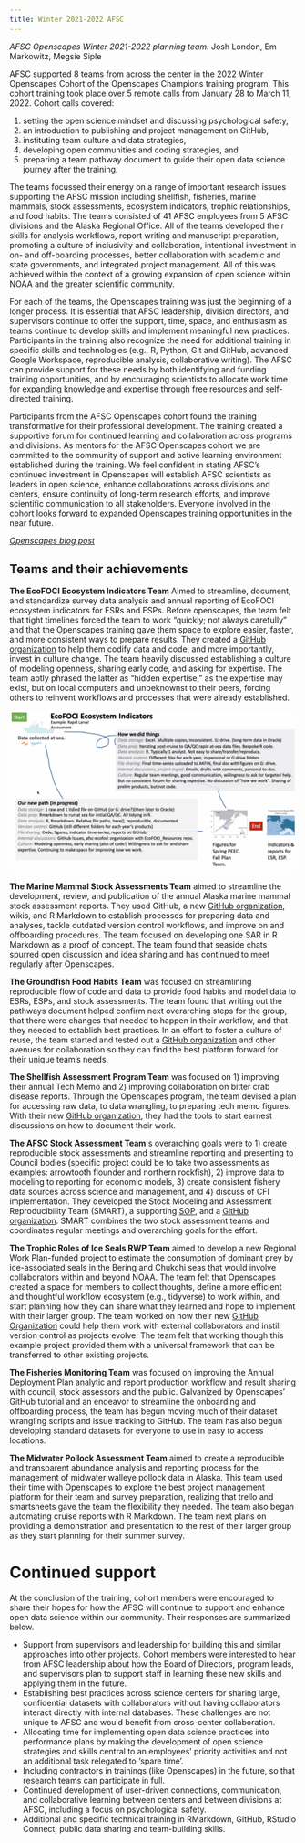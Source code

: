 ```yaml
---
title: Winter 2021-2022 AFSC
---
```


*AFSC Openscapes Winter 2021-2022 planning team:*  Josh London, Em Markowitz, Megsie Siple

AFSC supported 8 teams from across the center in the 2022 Winter Openscapes Cohort of the Openscapes Champions training program. This cohort training took place over 5 remote calls from January 28 to March 11, 2022. Cohort calls covered: 
1) setting the open science mindset and discussing psychological safety, 
2) an introduction to publishing and project management on GitHub, 
3) instituting team culture and data strategies, 
4) developing open communities and coding strategies, and 
5) preparing a team pathway document to guide their open data science journey after the training. 

The teams focussed their energy on a range of important research issues supporting the AFSC mission including shellfish, fisheries, marine mammals, stock assessments, ecosystem indicators, trophic relationships, and food habits. The teams consisted of 41 AFSC employees from 5 AFSC divisions and the Alaska Regional Office. All of the teams developed their skills for analysis workflows, report writing and manuscript preparation, promoting a culture of inclusivity and collaboration, intentional investment in on- and off-boarding processes, better collaboration with academic and state governments, and integrated project management. All of this was achieved within the context of a growing expansion of open science within NOAA and the greater scientific community. 

For each of the teams, the Openscapes training was just the beginning of a longer process. It is essential that AFSC leadership, division directors, and supervisors continue to offer the support, time, space, and enthusiasm as teams continue to develop skills and implement meaningful new practices. Participants in the training also recognize the need for additional training in specific skills and technologies (e.g., R, Python, Git and GitHub, advanced Google Workspace, reproducible analysis, collaborative writing). The AFSC can provide support for these needs by both identifying and funding training opportunities, and by encouraging scientists to allocate work time for expanding knowledge and expertise through free resources and self-directed training.

Participants from the AFSC Openscapes cohort found the training transformative for their professional development. The training created a supportive forum for continued learning and collaboration across programs and divisions. As mentors for the AFSC Openscapes cohort we are committed to the community of support and active learning environment established during the training. We feel confident in stating AFSC’s continued investment in Openscapes will establish AFSC scientists as leaders in open science, enhance collaborations across divisions and centers, ensure continuity of long-term research efforts, and improve scientific communication to all stakeholders. Everyone involved in the cohort looks forward to expanded Openscapes training opportunities in the near future.

*[Openscapes blog post](https://www.openscapes.org/blog/2022/04/07/afsc-supportive-forum/)*

## Teams and their achievements

**The EcoFOCI Ecosystem Indicators Team** Aimed to streamline, document, and standardize survey data analysis and annual reporting of EcoFOCI ecosystem indicators for ESRs and ESPs. Before openscapes, the team felt that tight timelines forced the team to work “quickly; not always carefully” and that the Openscapes training gave them space to explore easier, faster, and more consistent ways to prepare results. They created a [GitHub organization](https://github.com/afsc-ecofoci) to help them codify data and code, and more importantly, invest in culture change. The team heavily discussed establishing a culture of modeling openness, sharing early code, and asking for expertise. The team aptly phrased the latter as “hidden expertise,” as the expertise may exist, but on local computers and unbeknownst to their peers, forcing others to reinvent workflows and processes that were already established. 

![EcoFOCI diagram](/cohorts/images/AFSC2022-EcoFOCI.png)

**The Marine Mammal Stock Assessments Team** aimed to streamline the development, review, and publication of the annual Alaska marine mammal stock assessment reports. They used GitHub, a new [GitHub organization](https://github.com/NMML), wikis, and R Markdown to establish processes for preparing data and analyses, tackle outdated version control workflows, and improve on and offboarding procedures. The team focused on developing one SAR in R Markdown as a proof of concept. The team found that seaside chats spurred open discussion and idea sharing and has continued to meet regularly after Openscapes.

**The Groundfish Food Habits Team** was focused on streamlining reproducible flow of code and data to provide food habits and model data to ESRs, ESPs, and stock assessments. The team found that writing out the pathways document helped confirm next overarching steps for the group, that there were changes that needed to happen in their workflow, and that they needed to establish best practices. In an effort to foster a culture of reuse, the team started and tested out a [GitHub organization](https://github.com/NOAA-REEM/REEM_foodhabits) and other avenues for collaboration so they can find the best platform forward for their unique team’s needs. 

**The Shellfish Assessment Program Team** was focused on 1) improving their annual Tech Memo and 2) improving collaboration on bitter crab disease reports. Through the Openscapes program, the team devised a plan for accessing raw data, to data wrangling, to preparing tech memo figures. With their new [GitHub organization](https://github.com/AFSC-Shellfish-Assessment-Program), they had the tools to start earnest discussions on how to document their work. 

**The AFSC Stock Assessment Team**'s overarching goals were to 1) create reproducible stock assessments and streamline reporting and presenting to Council bodies (specific project could be to take two assessments as examples: arrowtooth flounder and northern rockfish), 2) improve data to modeling to reporting for economic models, 3) create consistent fishery data sources across science and management, and 4) discuss of CFI implementation. They developed the Stock Modeling and Assessment Reproducibility Team (SMART), a supporting [SOP](https://afsc-assessments.github.io/sop/), and a [GitHub organization](https://github.com/afsc-assessments). SMART combines the two stock assessment teams and coordinates regular meetings and overarching goals for the effort. 

**The Trophic Roles of Ice Seals RWP Team** aimed to develop a new Regional Work Plan-funded project to estimate the consumption of dominant prey by ice-associated seals in the Bering and Chukchi seas that would involve collaborators within and beyond NOAA. The team felt that Openscapes created a space for members to collect thoughts, define a more efficient and thoughtful workflow ecosystem (e.g., tidyverse) to work within, and start planning how they can share what they learned and hope to implement with their larger group. The team worked on how their new [GitHub Organization](https://github.com/TrophicRolesOfIceSeals) could help them work with external collaborators and instill version control as projects evolve. The team felt that working though this example project provided them with a universal framework that can be transferred to other existing projects. 

**The Fisheries Monitoring Team**  was focused on improving the Annual Deployment Plan analytic and report production workflow and result sharing with council, stock assessors and the public. Galvanized by Openscapes’ GitHub tutorial and an endeavor to streamline the onboarding and offboarding process, the team has begun moving much of their dataset wrangling scripts and issue tracking to GitHub. The team has also begun developing standard datasets for everyone to use in easy to access locations. 

**The Midwater Pollock Assessment Team** aimed to create a reproducible and transparent abundance analysis and reporting process for the management of midwater walleye pollock data in Alaska. This team used their time with Openscapes to explore the best project management platform for their team and survey preparation, realizing that trello and smartsheets gave the team the flexibility they needed. The team also began automating cruise reports with R Markdown. The team next plans on providing a demonstration and presentation to the rest of their larger group as they start planning for their summer survey. 


# Continued support

At the conclusion of the training, cohort members were encouraged to share their hopes for how the AFSC will continue to support and enhance open data science within our community. Their responses are summarized below.
 
- Support from supervisors and leadership for building this and similar approaches into other projects. Cohort members were interested to hear from AFSC leadership about how the Board of Directors, program leads, and supervisors plan to support staff in learning these new skills and applying them in the future.
- Establishing best practices across science centers for sharing large, confidential datasets with collaborators without having collaborators interact directly with internal databases. These challenges are not unique to AFSC and would benefit from cross-center collaboration.
- Allocating time for implementing open data science practices into performance plans by making the development of open science strategies and skills central to an employees’ priority activities and not an additional task relegated to ‘spare time’. 
- Including contractors in trainings (like Openscapes) in the future, so that research teams can participate in full.
- Continued development of user-driven connections, communication, and collaborative learning between centers and between divisions at AFSC, including a focus on psychological safety. 
- Additional and specific technical training in RMarkdown, GitHub, RStudio Connect, public data sharing and team-building skills.
